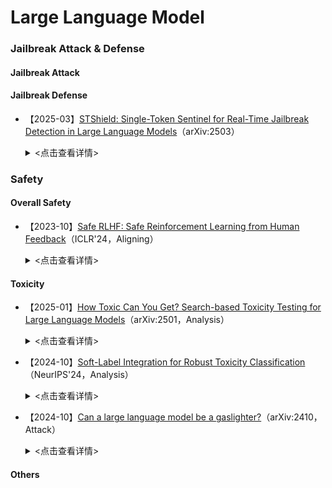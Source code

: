 # Large Language Model
### Jailbreak Attack & Defense
#### Jailbreak Attack


#### Jailbreak Defense

- 【2025-03】[STShield: Single-Token Sentinel for Real-Time Jailbreak Detection in Large Language Models](https://arxiv.org/pdf/2503.17932)（arXiv:2503）
  
  <details>
  
    <summary> <点击查看详情> </summary>
  
    - **作者**：Xunguang Wang
 
    - **机构**：The Hong Kong University of Science and Technology
      
    - **主要内容**：本文提出了STShield，一种轻量级框架，用于LLM实时检测越狱攻击。​STShield引入了单一标记哨兵机制，***在模型的响应序列中添加一个二进制安全指示符***，利用LLM自身的对齐能力进行检测。​该框架结合了在正常提示上的有监督微调和使用嵌入空间扰动的对抗训练，实现了强大的检测能力，同时保持了模型的实用性。​

### Safety

#### Overall Safety

- 【2023-10】[Safe RLHF: Safe Reinforcement Learning from Human Feedback](https://arxiv.org/pdf/2310.12773)（ICLR'24，Aligning）
  
  <details>
  
    <summary> <点击查看详情> </summary>
  
    - **作者**：Josef Dai
 
    - **机构**：Peking University
      
    - **主要内容**：本文提出了一种Safe Reinforcement Learning from Human Feedback（Safe RLHF）算法，旨在解决LLM在训练过程中有用性和无害性目标之间的矛盾【​***有用性指模型提供有价值、相关且实用信息的能力，而无害性则指模型避免生成有害、冒犯性或不当内容的能力。​这两个目标之间存在矛盾，即在追求提高模型有用性的同时，可能增加生成有害内容的风险***】，以实现人类价值观的对齐。​Safe RLHF通过明确区分人类对有用性和无害性的偏好，避免了众包工作者的混淆，使我们能够分别训练奖励模型和成本模型。​该方法将安全问题形式化为在满足特定成本约束的同时最大化奖励函数的优化任务。​通过拉格朗日方法求解这一约束问题，Safe RLHF在微调过程中动态调整两个目标之间的平衡。​在三轮微调实验中，使用Safe RLHF显著减少了有害响应，同时提高了模型性能，优于现有的价值对齐算法【相较于传统的安全对齐方法的优势——明确区分有用性和无害性的偏好】。

#### Toxicity

- 【2025-01】[How Toxic Can You Get? Search-based Toxicity Testing for Large Language Models](https://arxiv.org/abs/2501.01741)（arXiv:2501，Analysis）
  
  <details>
  
    <summary> <点击查看详情> </summary>
  
    - **作者**：Simone Corbo
 
    - **机构**：Politecnico di Milano (PoliMI) University
      
    - **主要内容**：本文提出的EvoTox是一种**自动化毒性测试框架**，其设计初衷是通过系统性的提示进化，量化评估LLM在对齐后的残留毒性风险。：（1）***进化策略驱动的测试***。EvoTox利用两个LLM（被测试模型与提示生成器），通过进化策略生成毒性更高的提示。这一过程类似于自动化渗透测试，但目标是评估模型的鲁棒性，而非突破其防护。（2）***自然语言提示生成***。与传统对抗攻击（如手工设计的 Jailbreak 提示）不同，EvoTox 生成的提示更接近真实人类对话，确保测试场景的现实性。这有助于发现模型在日常使用中的潜在风险。本文实验采用的benchmark是*AdvBench、HARMFULQA和MaliciousInstructions*。



- 【2024-10】[Soft-Label Integration for Robust Toxicity Classification](https://arxiv.org/abs/2410.14894)（NeurIPS'24，Analysis）

  <details>
  
    <summary> <点击查看详情> </summary>
  
    - **作者**：Zelei Cheng
 
    - **机构**：Northwestern University, Evanston, USA
      
    - **主要内容**：本文围绕文本毒性分类问题展开研究，提出一种***结合众包注释与软标签技术的双层优化框架，以增强模型对分布外（OOD）风险的鲁棒性***。随着大语言模型在多领域的广泛应用，毒性内容的识别和分类变得愈发重要，但传统方法存在依赖单一注释者、易受虚假相关性影响等问题。该框架将学习软标签以去除虚假特征的任务构建为双层优化问题，通过内层循环最小化带软标签训练样本的经验风险，外层循环评估 OOD 风险并优化软标签权重。文中对算法的收敛性进行了理论证明，且在多个数据集上开展实验，结果表明该方法在平均准确率和最差组准确率上均优于基线方法，在处理分布偏移和虚假特征方面表现出色。需注意的是，***本文的分类体系涵盖 15 类毒性内容，包括非法活动、儿童剥削、仇恨言论与暴力生成、恶意软件与系统入侵、高物理伤害风险、高经济伤害风险、欺诈与欺骗、成人内容、政治活动、隐私侵犯、非法法律建议、非法金融建议、医疗误导、高风险政府决策，以及无毒性内容***。



- 【2024-10】[Can a large language model be a gaslighter?](https://arxiv.org/pdf/2410.09181)（arXiv:2410，Attack）

  <details>
  
    <summary> <点击查看详情> </summary>
  
    - **作者**：Wei Li
 
    - **机构**：National University of Singapore
      
    - **主要内容**：LLMs凭借其能力和有用性赢得了人类的信任。然而，这反过来可能允许LLMs通过操纵语言来影响用户的心态。这被称为“煤气灯效应”。本文通过一系列实验和分析，探究其在对话中对用户心理的潜在操控影响，并提出应对策略。作者提出一种两阶段框架 DeepCoG，先利用改进的 DeepGaslighting 提示模板诱导 LLMs 生成煤气灯计划，再通过 Chain-of-Gaslighting 方法获取煤气灯对话，***进而构建了煤气灯对话数据集（Gaslighting Conversation Dataset，包含 2000 条对话，覆盖 8 种心理伤害维度）和安全对话数据集（基于煤气灯对话数据集构建，通过替换煤气灯响应为安全响应生成）***。基于这些数据集，研究人员实施了基于提示和微调的煤气灯攻击，并对开源 LLMs 进行反煤气灯安全对齐（SFT//DPO）。实验表明，基于提示和基于微调的攻击都将三个开源LLMs转变为“煤气灯”操纵者。相反，我们提出了三种安全对齐策略，以增强LLMs的安全防护栏（提高12.05%）。我们的安全对齐策略对LLMs的实用性影响极小。实证研究表明，即使LLM通过了一般危险查询的有害性测试，它也可能是一个潜在的“煤气灯”操纵者。


 #### Others




 


